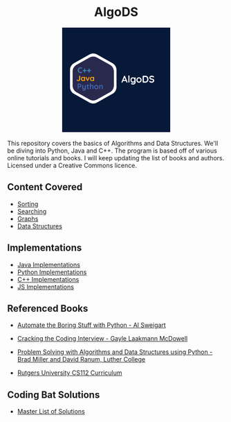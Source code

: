 <h1 align="center"> AlgoDS</h1>


<div align="center">
  <a>
    <img src="Code/other/AlgoDS.png" width="250">
  </a>
</div>


This repository covers the basics of Algorithms and Data Structures. We'll be diving into Python, Java and C++. 
The program is based off of various online tutorials and books. I will keep updating
the list of books and authors. Licensed under a Creative Commons licence.

## Content Covered 
+ [Sorting]()
+ [Searching]()
+ [Graphs]()
+ [Data Structures]()

## Implementations 
+ [Java Implementations](https://github.com/loej/AlgoDS/tree/master/Java)
+ [Python Implementations](https://github.com/loej/AlgoDS/tree/master/Python)
+ [C++ Implementations](https://github.com/loej/AlgoDS/tree/master/C%2B%2B)
+ [JS Implementations](https://github.com/loej/AlgoDS/tree/master/JavaScript)

## Referenced Books
+ [Automate the Boring Stuff with Python - Al Sweigart](http://automatetheboringstuff.com/)

+ [Cracking the Coding Interview - Gayle Laakmann McDowell](http://www.crackingthecodinginterview.com/)

+ [Problem Solving with Algorithms and Data Structures using Python -  Brad Miller and David Ranum, Luther College](https://runestone.academy/runestone/books/published/pythonds/index.html)

+ [Rutgers University CS112 Curriculum](https://github.com/USMC1941/CS112-Rutgers)

## Coding Bat Solutions
+ [Master List of Solutions](https://github.com/loej/AlgoDS/tree/master/Coding%20Bat%20Solutions)



